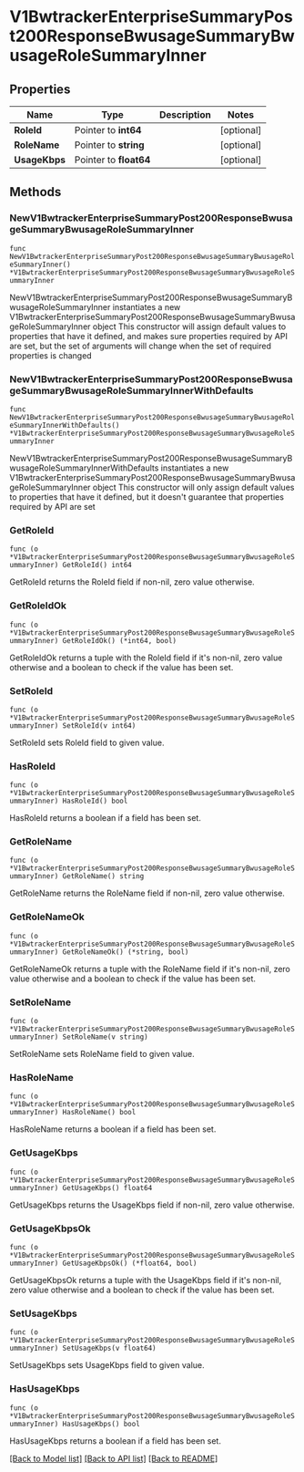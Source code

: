 # V1BwtrackerEnterpriseSummaryPost200ResponseBwusageSummaryBwusageRoleSummaryInner

## Properties

Name | Type | Description | Notes
------------ | ------------- | ------------- | -------------
**RoleId** | Pointer to **int64** |  | [optional] 
**RoleName** | Pointer to **string** |  | [optional] 
**UsageKbps** | Pointer to **float64** |  | [optional] 

## Methods

### NewV1BwtrackerEnterpriseSummaryPost200ResponseBwusageSummaryBwusageRoleSummaryInner

`func NewV1BwtrackerEnterpriseSummaryPost200ResponseBwusageSummaryBwusageRoleSummaryInner() *V1BwtrackerEnterpriseSummaryPost200ResponseBwusageSummaryBwusageRoleSummaryInner`

NewV1BwtrackerEnterpriseSummaryPost200ResponseBwusageSummaryBwusageRoleSummaryInner instantiates a new V1BwtrackerEnterpriseSummaryPost200ResponseBwusageSummaryBwusageRoleSummaryInner object
This constructor will assign default values to properties that have it defined,
and makes sure properties required by API are set, but the set of arguments
will change when the set of required properties is changed

### NewV1BwtrackerEnterpriseSummaryPost200ResponseBwusageSummaryBwusageRoleSummaryInnerWithDefaults

`func NewV1BwtrackerEnterpriseSummaryPost200ResponseBwusageSummaryBwusageRoleSummaryInnerWithDefaults() *V1BwtrackerEnterpriseSummaryPost200ResponseBwusageSummaryBwusageRoleSummaryInner`

NewV1BwtrackerEnterpriseSummaryPost200ResponseBwusageSummaryBwusageRoleSummaryInnerWithDefaults instantiates a new V1BwtrackerEnterpriseSummaryPost200ResponseBwusageSummaryBwusageRoleSummaryInner object
This constructor will only assign default values to properties that have it defined,
but it doesn't guarantee that properties required by API are set

### GetRoleId

`func (o *V1BwtrackerEnterpriseSummaryPost200ResponseBwusageSummaryBwusageRoleSummaryInner) GetRoleId() int64`

GetRoleId returns the RoleId field if non-nil, zero value otherwise.

### GetRoleIdOk

`func (o *V1BwtrackerEnterpriseSummaryPost200ResponseBwusageSummaryBwusageRoleSummaryInner) GetRoleIdOk() (*int64, bool)`

GetRoleIdOk returns a tuple with the RoleId field if it's non-nil, zero value otherwise
and a boolean to check if the value has been set.

### SetRoleId

`func (o *V1BwtrackerEnterpriseSummaryPost200ResponseBwusageSummaryBwusageRoleSummaryInner) SetRoleId(v int64)`

SetRoleId sets RoleId field to given value.

### HasRoleId

`func (o *V1BwtrackerEnterpriseSummaryPost200ResponseBwusageSummaryBwusageRoleSummaryInner) HasRoleId() bool`

HasRoleId returns a boolean if a field has been set.

### GetRoleName

`func (o *V1BwtrackerEnterpriseSummaryPost200ResponseBwusageSummaryBwusageRoleSummaryInner) GetRoleName() string`

GetRoleName returns the RoleName field if non-nil, zero value otherwise.

### GetRoleNameOk

`func (o *V1BwtrackerEnterpriseSummaryPost200ResponseBwusageSummaryBwusageRoleSummaryInner) GetRoleNameOk() (*string, bool)`

GetRoleNameOk returns a tuple with the RoleName field if it's non-nil, zero value otherwise
and a boolean to check if the value has been set.

### SetRoleName

`func (o *V1BwtrackerEnterpriseSummaryPost200ResponseBwusageSummaryBwusageRoleSummaryInner) SetRoleName(v string)`

SetRoleName sets RoleName field to given value.

### HasRoleName

`func (o *V1BwtrackerEnterpriseSummaryPost200ResponseBwusageSummaryBwusageRoleSummaryInner) HasRoleName() bool`

HasRoleName returns a boolean if a field has been set.

### GetUsageKbps

`func (o *V1BwtrackerEnterpriseSummaryPost200ResponseBwusageSummaryBwusageRoleSummaryInner) GetUsageKbps() float64`

GetUsageKbps returns the UsageKbps field if non-nil, zero value otherwise.

### GetUsageKbpsOk

`func (o *V1BwtrackerEnterpriseSummaryPost200ResponseBwusageSummaryBwusageRoleSummaryInner) GetUsageKbpsOk() (*float64, bool)`

GetUsageKbpsOk returns a tuple with the UsageKbps field if it's non-nil, zero value otherwise
and a boolean to check if the value has been set.

### SetUsageKbps

`func (o *V1BwtrackerEnterpriseSummaryPost200ResponseBwusageSummaryBwusageRoleSummaryInner) SetUsageKbps(v float64)`

SetUsageKbps sets UsageKbps field to given value.

### HasUsageKbps

`func (o *V1BwtrackerEnterpriseSummaryPost200ResponseBwusageSummaryBwusageRoleSummaryInner) HasUsageKbps() bool`

HasUsageKbps returns a boolean if a field has been set.


[[Back to Model list]](../README.md#documentation-for-models) [[Back to API list]](../README.md#documentation-for-api-endpoints) [[Back to README]](../README.md)


